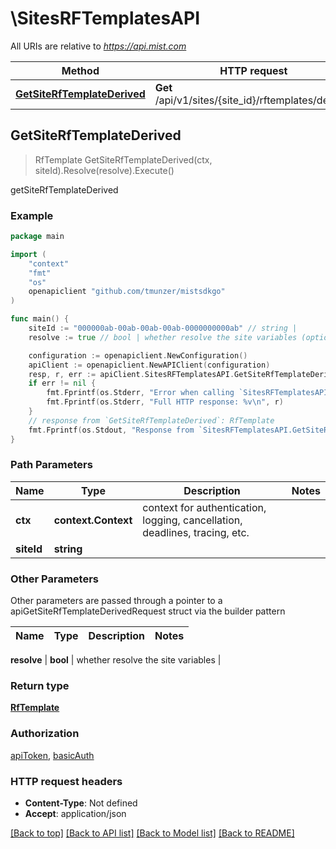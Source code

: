 # \SitesRFTemplatesAPI

All URIs are relative to *https://api.mist.com*

Method | HTTP request | Description
------------- | ------------- | -------------
[**GetSiteRfTemplateDerived**](SitesRFTemplatesAPI.md#GetSiteRfTemplateDerived) | **Get** /api/v1/sites/{site_id}/rftemplates/derived | getSiteRfTemplateDerived



## GetSiteRfTemplateDerived

> RfTemplate GetSiteRfTemplateDerived(ctx, siteId).Resolve(resolve).Execute()

getSiteRfTemplateDerived



### Example

```go
package main

import (
	"context"
	"fmt"
	"os"
	openapiclient "github.com/tmunzer/mistsdkgo"
)

func main() {
	siteId := "000000ab-00ab-00ab-00ab-0000000000ab" // string | 
	resolve := true // bool | whether resolve the site variables (optional)

	configuration := openapiclient.NewConfiguration()
	apiClient := openapiclient.NewAPIClient(configuration)
	resp, r, err := apiClient.SitesRFTemplatesAPI.GetSiteRfTemplateDerived(context.Background(), siteId).Resolve(resolve).Execute()
	if err != nil {
		fmt.Fprintf(os.Stderr, "Error when calling `SitesRFTemplatesAPI.GetSiteRfTemplateDerived``: %v\n", err)
		fmt.Fprintf(os.Stderr, "Full HTTP response: %v\n", r)
	}
	// response from `GetSiteRfTemplateDerived`: RfTemplate
	fmt.Fprintf(os.Stdout, "Response from `SitesRFTemplatesAPI.GetSiteRfTemplateDerived`: %v\n", resp)
}
```

### Path Parameters


Name | Type | Description  | Notes
------------- | ------------- | ------------- | -------------
**ctx** | **context.Context** | context for authentication, logging, cancellation, deadlines, tracing, etc.
**siteId** | **string** |  | 

### Other Parameters

Other parameters are passed through a pointer to a apiGetSiteRfTemplateDerivedRequest struct via the builder pattern


Name | Type | Description  | Notes
------------- | ------------- | ------------- | -------------

 **resolve** | **bool** | whether resolve the site variables | 

### Return type

[**RfTemplate**](RfTemplate.md)

### Authorization

[apiToken](../README.md#apiToken), [basicAuth](../README.md#basicAuth)

### HTTP request headers

- **Content-Type**: Not defined
- **Accept**: application/json

[[Back to top]](#) [[Back to API list]](../README.md#documentation-for-api-endpoints)
[[Back to Model list]](../README.md#documentation-for-models)
[[Back to README]](../README.md)

